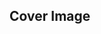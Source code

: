 <h2>Cover Image</h2>
<img src ="https://github.com/Shreyanshi200/Image-Steganography-using-CNN/assets/120807907/f28972ee-4b58-480f-a8de-a9d38c927a34" alt = "cover" width="300" height="300>
<h2>Secret Image</h2>
![secret -5](https://github.com/Shreyanshi200/Image-Steganography-using-CNN/assets/120807907/c44cf3b9-fc4f-4f6e-81c6-7e61e661538c)
<h2>Cover with Secret Image</h2>
![cover with secret-5](https://github.com/Shreyanshi200/Image-Steganography-using-CNN/assets/120807907/cf5766d3-4f77-4f82-92d1-aa82c815491f)
<h2>Revealed Secret Image</h2>
![revealed-5](https://github.com/Shreyanshi200/Image-Steganography-using-CNN/assets/120807907/1a7aa1f2-bb00-4246-96e0-b963a0e31359)
![diffimage](https://github.com/Shreyanshi200/Image-Steganography-using-CNN/assets/120807907/2589876b-886b-4166-8c97-216d222e8215)
